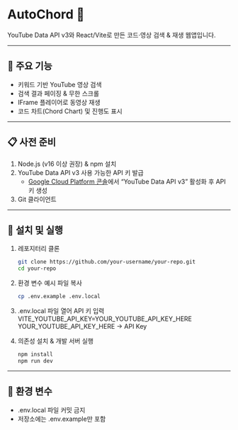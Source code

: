 # AutoChord 🎵

YouTube Data API v3와 React/Vite로 만든 코드·영상 검색 & 재생 웹앱입니다.

---

## 🚀 주요 기능

- 키워드 기반 YouTube 영상 검색  
- 검색 결과 페이징 & 무한 스크롤  
- IFrame 플레이어로 동영상 재생  
- 코드 차트(Chord Chart) 및 진행도 표시  

---

## 📋 사전 준비

1. Node.js (v16 이상 권장) & npm 설치  
2. YouTube Data API v3 사용 가능한 API 키 발급  
   - [Google Cloud Platform 콘솔](https://console.cloud.google.com/apis/library/youtube.googleapis.com)에서 “YouTube Data API v3” 활성화 후 API 키 생성  
3. Git 클라이언트  

---

## 🔧 설치 및 실행

1. 레포지터리 클론  
   ```bash
   git clone https://github.com/your-username/your-repo.git
   cd your-repo

2. 환경 변수 예시 파일 복사
    ```bash
    cp .env.example .env.local

3. .env.local 파일 열어 API 키 입력
    VITE_YOUTUBE_API_KEY=YOUR_YOUTUBE_API_KEY_HERE
    YOUR_YOUTUBE_API_KEY_HERE -> API Key

4. 의존성 설치 & 개발 서버 실행
    ```bash
    npm install
    npm run dev

---

## 🔐 환경 변수

- .env.local 파일 커밋 금지
- 저장소에는 .env.example만 포함